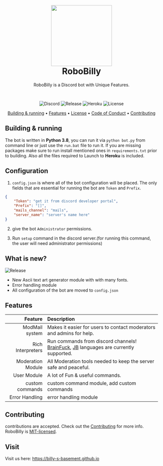 <h1 align="center" style="position: relative;">
	<a href="#visit"><img src="./docs/images/icon.png" width="200" height="200"></a><br>
    <strong>RoboBilly</strong>
</h1>

<p align="center">
    RoboBilly is a Discord bot with Unique Features.
</p>
<br/>

<p align="center">
    <img alt="Discord" src="https://img.shields.io/discord/750945243305869343?label=Basement&style=flat-square">
    <!-- <img alt="Travis (.com)" src="https://travis-ci.org/github/billydevyt/RoboBilly"> -->
    <!-- <img alt="Python" src=https://img.shields.io/github/pipenv/locked/python-version/billydevyt/RoboBilly> -->
    <img alt="Release" src=https://img.shields.io/github/v/release/billydevyt/RoboBilly?style=flat-square>
    <img alt="Heroku" src="https://img.shields.io/badge/heroku-passing-green?style=flat-square">
    <img alt="License" src="https://img.shields.io/github/license/billydevyt/RoboBilly?style=flat-square">
</p>

<p align="center">
    <a href="#building--running">Building & running</a> •
    <a href="#features">Features</a> •
    <a href="https://github.com/billydevyt/RoboBilly/blob/main/LICENSE">License</a> •
    <a href="https://github.com/billydevyt/RoboBilly/blob/main/.github/CODE_OF_CONDUCT.md">Code of Conduct</a> •
    <a href="#contributing">Contributing</a>
</p>

## Building & running

The bot is written in **Python 3.8**, you can run it via `python bot.py` from command line or just use the `run.bat` file to run it. If you are missing packages make sure to run install mentioned ones in `requirements.txt` prior to building. Also all the files required to Launch to **Heroku** is included.

## Configuration

1. `config.json` is where all of the bot configuration will be placed. The only fields that are essential for running the bot are `Token` and `Prefix`.

```json
{
    "Token": "get it from discord developer portal",
    "Prefix": "[]",
    "mails_channel": "mails",
    "server_name": "server's name here"
}
```

2. give the bot `Administrator` permissions.

3. Run `setup` command in the discord server.(for running this command, the user will need administrator permissions)

## What is new?
<p>
<img alt="Release" src=https://img.shields.io/github/v/release/billydevyt/RoboBilly?style=flat-square>
</p>

- New Ascii text art generator module with with many fonts.
- Error handling module
- All configuration of the bot are moved to `config.json`

## Features

|Feature|Description|
|--:|:--|
|ModMail system|Makes it easier for users to contact moderators and admins for help.|
|Rich Interpreters|Run commands from discord channels! [BrainFuck](https://github.com/Billy-s-Basement/Brainfuck-Interpreter-return-type), [JB](https://github.com/Billy-s-Basement/JB) languages are currently supported.|
|Moderation Module|All Moderation tools needed to keep the server safe and peaceful.|
|User Module|A lot of Fun & useful commands.|
|custom commands|custom command module, add custom commands|
|Error Handling|error handling module|

## Contributing

contributions are accepted. Check out the [Contributing](./.github/CONTRIBUTING.md) for more info.
RoboBilly is [MIT-licensed](./LICENSE.md).

## Visit

Visit us here: https://billy-s-basement.github.io
